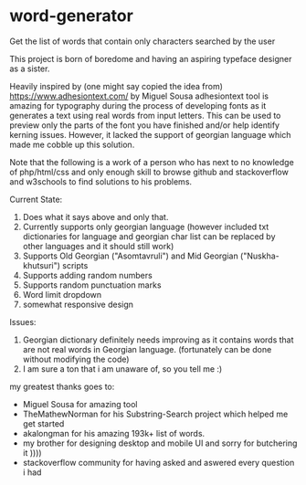 # word-generator
 Get the list of words that contain only characters searched by the user

This project is born of boredome and having an aspiring typeface designer as a sister.

Heavily inspired by (one might say copied the idea from) https://www.adhesiontext.com/ by Miguel Sousa 
adhesiontext tool is amazing for typography during the process of developing fonts as it generates a text using real words from input letters. This can be used to preview only the parts of the font you have finished and/or help identify kerning issues.
However, it lacked the support of georgian language which made me cobble up this solution.

Note that the following is a work of a person who has next to no knowledge of php/html/css and only enough skill to browse github and stackoverflow and w3schools to find solutions to his problems.

Current State:
1. Does what it says above and only that.
2. Currently supports only georgian language (however included txt dictionaries for language and georgian char list can be replaced by other languages and it should still work)
3. Supports Old Georgian ("Asomtavruli") and Mid Georgian ("Nuskha-khutsuri") scripts
4. Supports adding random numbers
5. Supports random punctuation marks
6. Word limit dropdown
7. somewhat responsive design

Issues:
1. Georgian dictionary definitely needs improving as it contains words that are not real words in Georgian language. (fortunately can be done without modifying the code)
2. I am sure a ton that i am unaware of, so you tell me :)

my greatest thanks goes to:
 * Miguel Sousa for amazing tool
 * TheMathewNorman for his Substring-Search project which helped me get started
 * akalongman for his amazing 193k+ list of words.
  * my brother for designing desktop and mobile UI and sorry for butchering it ))))
 * stackoverflow community for having asked and aswered every question i had


